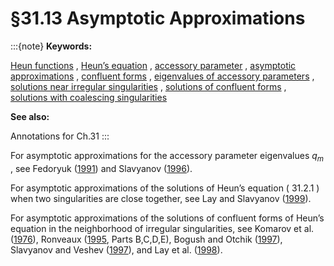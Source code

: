# §31.13 Asymptotic Approximations

:::{note}
**Keywords:**

[Heun functions](http://dlmf.nist.gov/search/search?q=Heun%20functions) , [Heun’s equation](http://dlmf.nist.gov/search/search?q=Heun%20equation) , [accessory parameter](http://dlmf.nist.gov/search/search?q=accessory%20parameter) , [asymptotic approximations](http://dlmf.nist.gov/search/search?q=asymptotic%20approximations) , [confluent forms](http://dlmf.nist.gov/search/search?q=confluent%20forms) , [eigenvalues of accessory parameters](http://dlmf.nist.gov/search/search?q=eigenvalues%20of%20accessory%20parameters) , [solutions near irregular singularities](http://dlmf.nist.gov/search/search?q=solutions%20near%20irregular%20singularities) , [solutions of confluent forms](http://dlmf.nist.gov/search/search?q=solutions%20of%20confluent%20forms) , [solutions with coalescing singularities](http://dlmf.nist.gov/search/search?q=solutions%20with%20coalescing%20singularities)

**See also:**

Annotations for Ch.31
:::

For asymptotic approximations for the accessory parameter eigenvalues $q_{m}$ , see Fedoryuk ([1991](./bib/F.html#bib780 "Asymptotics of the spectrum of the Heun equation and of Heun functions")) and Slavyanov ([1996](./bib/S.html#bib2104 "Asymptotic Solutions of the One-dimensional Schrödinger Equation")).

For asymptotic approximations of the solutions of Heun’s equation ( 31.2.1 ) when two singularities are close together, see Lay and Slavyanov ([1999](./bib/L.html#bib1389 "Heun’s equation with nearby singularities")).

For asymptotic approximations of the solutions of confluent forms of Heun’s equation in the neighborhood of irregular singularities, see Komarov et al. ([1976](./bib/K.html#bib1319 "Sferoidalnye i kulonovskie sferoidalnye funktsii")), Ronveaux ([1995](./bib/R.html#bib1965 "Heun’s Differential Equations"), Parts B,C,D,E), Bogush and Otchik ([1997](./bib/B.html#bib312 "Problem of two Coulomb centres at large intercentre separation: Asymptotic expansions from analytical solutions of the Heun equation")), Slavyanov and Veshev ([1997](./bib/S.html#bib2106 "Structure of avoided crossings for eigenvalues related to equations of Heun’s class")), and Lay et al. ([1998](./bib/L.html#bib1387 "Asymptotic and numeric study of eigenvalues of the double confluent Heun equation")).
